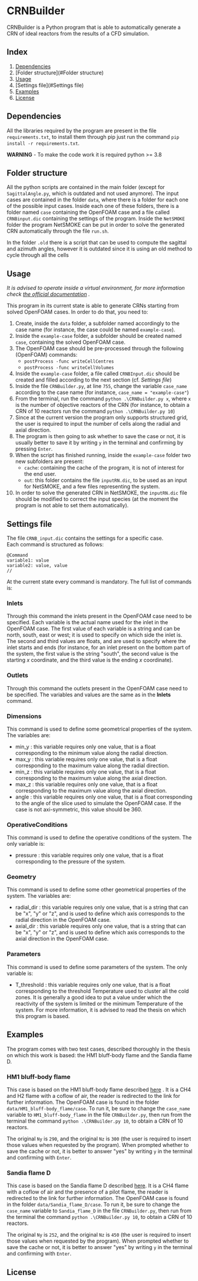 # CRNBuilder

CRNBuilder is a Python program that is able to automatically generate a CRN of ideal reactors from the results of a CFD
simulation.

## Index

1. [Dependencies](#Dependencies)
2. [Folder structure](#Folder structure)
3. [Usage](#Usage)
4. [Settings file](#Settings file)
5. [Examples](#Examples)
6. [License](#License)

## Dependencies

All the libraries required by the program are present in the file `requirements.txt`, to install them through pip just
run the command `pip install -r requirements.txt`.

**WARNING** - To make the code work it is required python >= 3.8

## Folder structure

All the python scripts are contained in the main folder (except for `SagittalAngle.py`, which is outdated and not used
anymore). The input cases are contained in the folder `data`, where there is a folder for each one of the possible input
cases. Inside each one of these folders, there is a folder named `case` containing the OpenFOAM case and a file
called `CRNBinput.dic` containing the settings of the program. Inside the `NetSMOKE` folder the program NetSMOKE can be
put in order to solve the generated CRN automatically through the file `run.sh`.

In the folder `.old` there is a script that can be used to compute the sagittal and azimuth angles, however it is
outdated since it is using an old method to cycle through all the cells

## Usage

_It is advised to operate inside a virtual environment, for more information
check [the official documentation](https://docs.python.org/3/library/venv.html#:~:text=A%20virtual%20environment%20is%20a,part%20of%20your%20operating%20system.)
._

This program in its current state is able to generate CRNs starting from solved OpenFOAM cases. In order to do that, you need to:

1. Create, inside the `data` folder, a subfolder named accordingly to the case name (for instance, the case could be
   named `example-case`).
2. Inside the `example-case` folder, a subfolder should be created named `case`, containing the solved OpenFOAM case.
3. The OpenFOAM case should be pre-processed through the following (OpenFOAM) commands:
    - `postProcess -func writeCellCentres`
    - `postProcess -func writeCellVolumes`
4. Inside the `example-case` folder, a file called `CRNBInput.dic` should be created and filled according to the next
   section (cf. _Settings file_)
5. Inside the file `CRNBuilder.py`, at line `755`, change the variable `case_name` according to the case name (for
   instance, `case_name = "example-case"`)
6. From the terminal, run the command `python .\CRNBuilder.py x`, where `x` is the number of objective reactors of the
   CRN (for instance, to obtain a CRN of 10 reactors run the command `python .\CRNBuilder.py 10`)
7. Since at the current version the program only supports structured grid, the user is required to input the number of
   cells along the radial and axial direction.
8. The program is then going to ask whether to save the case or not, it is usually better to save it by writing `y` in
   the terminal and confirming by pressing `Enter`.
9. When the script has finished running, inside the `example-case` folder two new subfolders are present:
    - `cache`: containing the cache of the program, it is not of interest for the end user.
    - `out`: this folder contains the file `inputRN.dic`, to be used as an input for NetSMOKE, and a few files
      representing the system.
10. In order to solve the generated CRN in NetSMOKE, the `inputRN.dic` file should be modified to correct the input
    species (at the moment the program is not able to set them automatically).

## Settings file

The file `CRNB_input.dic` contains the settings for a specific case.\
Each command is structured as follows:

```
@Command
variable1: value
variable2: value, value
//
```

At the current state every command is mandatory. The full list of commands is:

### Inlets

Through this command the inlets present in the OpenFOAM case need to be specified. Each variable is the actual name used
for the inlet in the OpenFOAM case. The first value of each variable is a string and can be north, south, east or west;
it is used to specify on which side the inlet is. The second and third values are floats, and are used to specify where
the inlet starts and ends (for instance, for an inlet present on the bottom part of the system, the first value is the
string "south", the second value is the starting _x_ coordinate, and the third value is the ending _x_ coordinate).

### Outlets

Through this command the outlets present in the OpenFOAM case need to be specified. The variables and values are the
same as in the **Inlets** command.

### Dimensions

This command is used to define some geometrical properties of the system. The variables are:

- min_y : this variable requires only one value, that is a float corresponding to the minimum value along the radial
  direction.
- max_y : this variable requires only one value, that is a float corresponding to the maximum value along the radial
  direction.
- min_z : this variable requires only one value, that is a float corresponding to the maximum value along the axial
  direction.
- max_z : this variable requires only one value, that is a float corresponding to the maximum value along the axial
  direction.
- angle : this variable requires only one value, that is a float corresponding to the angle of the slice used to
  simulate the OpenFOAM case. If the case is not axi-symmetric, this value should be 360.

### OperativeConditions

This command is used to define the operative conditions of the system. The only variable is:

- pressure : this variable requires only one value, that is a float corresponding to the pressure of the system.

### Geometry

This command is used to define some other geometrical properties of the system. The variables are:

- radial_dir : this variable requires only one value, that is a string that can be "x", "y" or "z", and is used to
  define which axis corresponds to the radial direction in the OpenFOAM case.
- axial_dir : this variable requires only one value, that is a string that can be "x", "y" or "z", and is used to define
  which axis corresponds to the axial direction in the OpenFOAM case.

### Parameters

This command is used to define some parameters of the system. The only variable is:

- T_threshold : this variable requires only one value, that is a float corresponding to the threshold Temperature used
  to cluster all the cold zones. It is generally a good idea to put a value under which the reactivity of the system is
  limited or the minimum Temperature of the system. For more information, it is advised to read the thesis on which this
  program is based.

## Examples

The program comes with two test cases, described thoroughly in the thesis on which this work is based: the HM1
bluff-body flame and the Sandia flame D.

### HM1 bluff-body flame

This case is based on the HM1 bluff-body flame described [here](https://web.aeromech.usyd.edu.au/thermofluids/bluff.php)
. It is a CH4 and H2 flame with a coflow of air, the reader is redirected to the link for further information. The
OpenFOAM case is found in the folder `data/HM1_bluff-body_flame/case`. To run it, be sure to change the `case_name`
variable to `HM1_bluff-body_flame` in the file `CRNBuilder.py`, then run from the terminal the
command `python .\CRNBuilder.py 10`, to obtain a CRN of 10 reactors.

The original `Ny` is `290`, and the original `Nz` is `300` (the user is required to insert those values when requested
by the program). When prompted whether to save the cache or not, it is better to answer "yes" by writing `y` in the
terminal and confirming with `Enter`.

### Sandia flame D

This case is based on the Sandia flame D described [here](https://tnfworkshop.org/data-archives/pilotedjet/ch4-air/). It
is a CH4 flame with a coflow of air and the presence of a pilot flame, the reader is redirected to the link for further
information. The OpenFOAM case is found in the folder `data/Sandia_flame_D/case`. To run it, be sure to change
the `case_name` variable to `Sandia_flame_D` in the file `CRNBuilder.py`, then run from the terminal the
command `python .\CRNBuilder.py 10`, to obtain a CRN of 10 reactors.

The original `Ny` is `252`, and the original `Nz` is `450` (the user is required to insert those values when requested
by the program). When prompted whether to save the cache or not, it is better to answer "yes" by writing `y` in the
terminal and confirming with `Enter`.

## License
